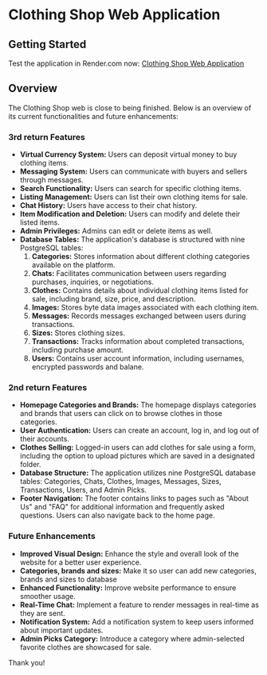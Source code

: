 # Clothing Shop Web Application

## Getting Started
Test the application in Render.com now:
[Clothing Shop Web Application](https://ccd-clothingshop.onrender.com/)

## Overview
The Clothing Shop web is close to being finished. Below is an overview of its current functionalities and future enhancements:

### 3rd return Features
- **Virtual Currency System:** Users can deposit virtual money to buy clothing items.
- **Messaging System:** Users can communicate with buyers and sellers through messages.
- **Search Functionality:** Users can search for specific clothing items.
- **Listing Management:** Users can list their own clothing items for sale.
- **Chat History:** Users have access to their chat history.
- **Item Modification and Deletion:** Users can modify and delete their listed items.
- **Admin Privileges:** Admins can edit or delete items as well.
- **Database Tables:** The application's database is structured with nine PostgreSQL tables:
    1. **Categories:** Stores information about different clothing categories available on the platform.
    2. **Chats:** Facilitates communication between users regarding purchases, inquiries, or negotiations.
    3. **Clothes:** Contains details about individual clothing items listed for sale, including brand, size, price, and description.
    4. **Images:** Stores byte data images associated with each clothing item.
    5. **Messages:** Records messages exchanged between users during transactions.
    6. **Sizes:** Stores clothing sizes.
    7. **Transactions:** Tracks information about completed transactions, including purchase amount.
    8. **Users:** Contains user account information, including usernames, encrypted passwords and balane.


### 2nd return Features
- **Homepage Categories and Brands:** The homepage displays categories and brands that users can click on to browse clothes in those categories.
- **User Authentication:** Users can create an account, log in, and log out of their accounts.
- **Clothes Selling:** Logged-in users can add clothes for sale using a form, including the option to upload pictures which are saved in a designated folder.
- **Database Structure:** The application utilizes nine PostgreSQL database tables: Categories, Chats, Clothes, Images, Messages, Sizes, Transactions, Users, and Admin Picks.
- **Footer Navigation:** The footer contains links to pages such as "About Us" and "FAQ" for additional information and frequently asked questions. Users can also navigate back to the home page.

### Future Enhancements
- **Improved Visual Design:** Enhance the style and overall look of the website for a better user experience.
- **Categories, brands and sizes:** Make it so user can add new categories, brands and sizes to database
- **Enhanced Functionality:** Improve website performance to ensure smoother usage.
- **Real-Time Chat:** Implement a feature to render messages in real-time as they are sent.
- **Notification System:** Add a notification system to keep users informed about important updates.
- **Admin Picks Category:** Introduce a category where admin-selected favorite clothes are showcased for sale.

Thank you!
